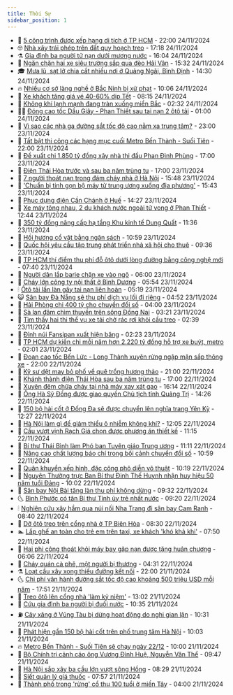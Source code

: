 ```yaml
---
title: Thời Sự
sidebar_position: 1
---
```


<!-- vnexpress-thoi-su:START -->
- 🦒 [5 công trình được xếp hạng di tích ở TP HCM](https://vnexpress.net/5-cong-trinh-duoc-xep-hang-di-tich-o-tp-hcm-4819156.html) - 22:00 24/11/2024
- 🤓 [Nhà xây trái phép trên đất quy hoạch treo](https://vnexpress.net/nha-xay-trai-phep-tren-dat-quy-hoach-treo-4819698.html) - 17:18 24/11/2024
- ⚗️ [Gia đình ba người tử nạn dưới mương nước](https://vnexpress.net/gia-dinh-ba-nguoi-tu-nan-duoi-muong-nuoc-4819856.html) - 16:04 24/11/2024
- 🌊 [Ngăn chặn hai xe siêu trường sắp qua đèo Hải Vân](https://vnexpress.net/ngan-chan-hai-xe-sieu-truong-sap-qua-deo-hai-van-4819848.html) - 15:32 24/11/2024
- 🎓 [Mưa lũ, sạt lở chia cắt nhiều nơi ở Quảng Ngãi, Bình Định](https://vnexpress.net/mua-lu-sat-lo-chia-cat-nhieu-noi-o-quang-ngai-binh-dinh-4819836.html) - 14:30 24/11/2024
- 🔥 [Nhiều cơ sở làng nghề ở Bắc Ninh bị xử phạt](https://vnexpress.net/nhieu-co-so-lang-nghe-o-bac-ninh-bi-xu-phat-4819801.html) - 10:06 24/11/2024
- 🦏 [Xe khách tăng giá vé 40-60% dịp Tết](https://vnexpress.net/xe-khach-tang-gia-ve-40-60-dip-tet-4819784.html) - 08:15 24/11/2024
- 👺 [Không khí lạnh mạnh đang tràn xuống miền Bắc](https://vnexpress.net/khong-khi-lanh-manh-dang-tran-xuong-mien-bac-4819684.html) - 02:32 24/11/2024
- 🧑‍🏫 [Đóng cao tốc Dầu Giây - Phan Thiết sau tai nạn 2 ôtô tải](https://vnexpress.net/dong-cao-toc-dau-giay-phan-thiet-sau-tai-nan-2-oto-tai-4819675.html) - 01:00 24/11/2024
- 🚦 [Vì sao các nhà ga đường sắt tốc độ cao nằm xa trung tâm?](https://vnexpress.net/vi-sao-cac-nha-ga-duong-sat-toc-do-cao-nam-xa-trung-tam-4819571.html) - 23:00 23/11/2024
- 🎉 [Tất bật thi công các hạng mục cuối Metro Bến Thành - Suối Tiên](https://vnexpress.net/tat-bat-thi-cong-cac-hang-muc-cuoi-metro-ben-thanh-suoi-tien-4819565.html) - 22:00 23/11/2024
- 🦒 [Đề xuất chi 1.850 tỷ đồng xây nhà thi đấu Phan Đình Phùng](https://vnexpress.net/de-xuat-chi-1-850-ty-dong-xay-nha-thi-dau-phan-dinh-phung-4819642.html) - 17:00 23/11/2024
- 🤗 [Điện Thái Hòa trước và sau ba năm trùng tu](https://vnexpress.net/dien-thai-hoa-truoc-va-sau-ba-nam-trung-tu-4819320.html) - 17:00 23/11/2024
- 💼 [7 người thoát nạn trong đám cháy nhà ở Hà Nội](https://vnexpress.net/7-nguoi-thoat-nan-trong-dam-chay-nha-o-ha-noi-4819609.html) - 15:48 23/11/2024
- 🤩 [&#39;Chuẩn bị tinh gọn bộ máy từ trung ương xuống địa phương&#39;](https://vnexpress.net/chuan-bi-tinh-gon-bo-may-tu-trung-uong-xuong-dia-phuong-4819627.html) - 15:43 23/11/2024
- 🤡 [Phục dựng điện Cần Chánh ở Huế](https://vnexpress.net/phuc-dung-dien-can-chanh-o-hue-4819610.html) - 14:27 23/11/2024
- 💯 [Xe máy tông nhau, 2 du khách nước ngoài tử vong ở Phan Thiết](https://vnexpress.net/xe-may-tong-nhau-2-du-khach-nuoc-ngoai-tu-vong-o-phan-thiet-4819600.html) - 12:44 23/11/2024
- 👺 [350 tỷ đồng nâng cấp hạ tầng Khu kinh tế Dung Quất](https://vnexpress.net/350-ty-dong-nang-cap-ha-tang-khu-kinh-te-dung-quat-4819593.html) - 11:36 23/11/2024
- 🌮 [Hồi hương cổ vật bằng ngân sách](https://vnexpress.net/hoi-huong-co-vat-bang-ngan-sach-4819564.html) - 10:59 23/11/2024
- 🥸 [Quốc hội yêu cầu tập trung phát triển nhà xã hội cho thuê](https://vnexpress.net/quoc-hoi-yeu-cau-tap-trung-phat-trien-nha-xa-hoi-cho-thue-4819553.html) - 09:36 23/11/2024
- 🐻 [TP HCM thí điểm thu phí đỗ ôtô dưới lòng đường bằng công nghệ mới](https://vnexpress.net/tp-hcm-thi-diem-thu-phi-do-oto-duoi-long-duong-bang-cong-nghe-moi-4819520.html) - 07:40 23/11/2024
- 👀 [Người dân lắp barie chặn xe vào ngõ](https://vnexpress.net/nguoi-dan-lap-barie-chan-xe-vao-ngo-4818179.html) - 06:00 23/11/2024
- 🤔 [Cháy lớn công ty nội thất ở Bình Dương](https://vnexpress.net/chay-lon-cong-ty-noi-that-o-binh-duong-4819513.html) - 05:54 23/11/2024
- 🕯 [Ôtô tải lấn làn gây tai nạn liên hoàn](https://vnexpress.net/oto-tai-lan-lan-gay-tai-nan-lien-hoan-4819496.html) - 05:19 23/11/2024
- 😺 [Sân bay Đà Nẵng sẽ thu phí dịch vụ lối đi riêng](https://vnexpress.net/san-bay-da-nang-se-thu-phi-dich-vu-loi-di-rieng-4819316.html) - 04:52 23/11/2024
- 🦆 [Hải Phòng chi 400 tỷ cho chuyển đổi số](https://vnexpress.net/hai-phong-chi-400-ty-cho-chuyen-doi-so-4819346.html) - 04:00 23/11/2024
- 🧰 [Sà lan đâm chìm thuyền trên sông Đồng Nai](https://vnexpress.net/sa-lan-dam-chim-thuyen-tren-song-dong-nai-4819438.html) - 03:21 23/11/2024
- 🦍 [Tìm thấy hai thi thể vụ xe tải chở rác rơi khỏi cầu treo](https://vnexpress.net/tim-thay-hai-thi-the-vu-xe-tai-cho-rac-roi-khoi-cau-treo-4819427.html) - 02:39 23/11/2024
- 🧰 [Đỉnh núi Fansipan xuất hiện băng](https://vnexpress.net/dinh-nui-fansipan-xuat-hien-bang-4819424.html) - 02:23 23/11/2024
- 💃 [TP HCM dự kiến chi mỗi năm hơn 2.220 tỷ đồng hỗ trợ xe buýt, metro](https://vnexpress.net/tp-hcm-du-kien-chi-moi-nam-hon-2-220-ty-dong-ho-tro-xe-buyt-metro-4819331.html) - 02:01 23/11/2024
- 🧰 [Đoạn cao tốc Bến Lức - Long Thành xuyên rừng ngập mặn sắp thông xe](https://vnexpress.net/doan-cao-toc-ben-luc-long-thanh-xuyen-rung-ngap-man-sap-thong-xe-4818896.html) - 22:00 22/11/2024
- 🚀 [Kỹ sư dệt may bỏ phố về quê trồng hương thảo](https://vnexpress.net/ky-su-det-may-bo-pho-ve-que-trong-huong-thao-4818733.html) - 21:00 22/11/2024
- 🎊 [Khánh thành điện Thái Hòa sau ba năm trùng tu](https://vnexpress.net/khanh-thanh-dien-thai-hoa-sau-ba-nam-trung-tu-4819337.html) - 17:00 22/11/2024
- 🤭 [Xuyên đêm chữa cháy tại nhà máy xay xát gạo](https://vnexpress.net/xuyen-dem-chua-chay-tai-nha-may-xay-xat-gao-4819360.html) - 16:14 22/11/2024
- 🤗 [Ông Hà Sỹ Đồng được giao quyền Chủ tịch tỉnh Quảng Trị](https://vnexpress.net/ong-ha-sy-dong-duoc-giao-quyen-chu-tich-tinh-quang-tri-4819342.html) - 14:26 22/11/2024
- 🌈 [150 bộ hài cốt ở Đống Đa sẽ được chuyển lên nghĩa trang Yên Kỳ](https://vnexpress.net/150-bo-hai-cot-o-dong-da-se-duoc-chuyen-len-nghia-trang-yen-ky-4819324.html) - 12:27 22/11/2024
- 🦣 [Hà Nội làm gì để giảm thiểu ô nhiễm không khí?](https://vnexpress.net/ha-noi-lam-gi-de-giam-thieu-o-nhiem-khong-khi-4818893.html) - 12:05 22/11/2024
- 🎡 [Cầu vượt vịnh Rạch Giá chọn được phương án thiết kế](https://vnexpress.net/cau-vuot-vinh-rach-gia-chon-duoc-phuong-an-thiet-ke-4819315.html) - 11:15 22/11/2024
- 🦏 [Bí thư Thái Bình làm Phó ban Tuyên giáo Trung ương](https://vnexpress.net/bi-thu-thai-binh-lam-pho-ban-tuyen-giao-trung-uong-4819313.html) - 11:11 22/11/2024
- 🎊 [Nâng cao chất lượng báo chí trong bối cảnh chuyển đổi số](https://vnexpress.net/nang-cao-chat-luong-bao-chi-trong-boi-canh-chuyen-doi-so-4819294.html) - 10:59 22/11/2024
- 🫶 [Quân khuyển xếp hình, đặc công phô diễn võ thuật](https://vnexpress.net/quan-khuyen-xep-hinh-dac-cong-pho-dien-vo-thuat-4819224.html) - 10:19 22/11/2024
- 🤔 [Nguyên Thường trực Ban Bí thư Đinh Thế Huynh nhận huy hiệu 50 năm tuổi Đảng](https://vnexpress.net/nguyen-thuong-truc-ban-bi-thu-dinh-the-huynh-nhan-huy-hieu-50-nam-tuoi-dang-4819278.html) - 10:02 22/11/2024
- 🤠 [Sân bay Nội Bài tăng làn thu phí không dừng](https://vnexpress.net/san-bay-noi-bai-tang-lan-thu-phi-khong-dung-4819257.html) - 09:32 22/11/2024
- 🌜 [Bình Phước có tân Bí thư Tỉnh ủy trẻ nhất nước](https://vnexpress.net/binh-phuoc-co-tan-bi-thu-tinh-uy-tre-nhat-nuoc-4819250.html) - 09:20 22/11/2024
- 🕯 [Nghiên cứu xây hầm qua núi nối Nha Trang đi sân bay Cam Ranh](https://vnexpress.net/nghien-cuu-xay-ham-qua-nui-noi-nha-trang-di-san-bay-cam-ranh-4819206.html) - 08:40 22/11/2024
- 🤔 [Dỡ ôtô treo trên cổng nhà ở TP Biên Hòa](https://vnexpress.net/do-oto-treo-tren-cong-nha-o-tp-bien-hoa-4819204.html) - 08:30 22/11/2024
- 🏊 [Lắp ghế an toàn cho trẻ em trên taxi, xe khách &#39;khó khả khi&#39;](https://vnexpress.net/lap-ghe-an-toan-cho-tre-em-tren-taxi-xe-khach-kho-kha-khi-4818225.html) - 07:50 22/11/2024
- 🌮 [Hai phi công thoát khỏi máy bay gặp nạn được tặng huân chương](https://vnexpress.net/hai-phi-cong-thoat-khoi-may-bay-gap-nan-duoc-tang-huan-chuong-4819157.html) - 06:06 22/11/2024
- 🫣 [Cháy quán cà phê, một người bị thương](https://vnexpress.net/chay-quan-ca-phe-mot-nguoi-bi-thuong-4819125.html) - 04:31 22/11/2024
- ⚗️ [Loạt cầu xây xong thiếu đường kết nối](https://vnexpress.net/loat-cau-xay-xong-thieu-duong-ket-noi-4818817.html) - 22:00 21/11/2024
- 🌜 [Chi phí vận hành đường sắt tốc độ cao khoảng 500 triệu USD mỗi năm](https://vnexpress.net/chi-phi-van-hanh-duong-sat-toc-do-cao-khoang-500-trieu-usd-moi-nam-4818818.html) - 17:51 21/11/2024
- 🌁 [Treo ôtô lên cổng nhà &#39;làm kỷ niệm&#39;](https://vnexpress.net/treo-oto-len-cong-nha-lam-ky-niem-4818815.html) - 13:02 21/11/2024
- 🐲 [Cứu gia đình ba người bị đuối nước](https://vnexpress.net/cuu-gia-dinh-ba-nguoi-bi-duoi-nuoc-4818873.html) - 10:35 21/11/2024
- ⛽️ [Cây xăng ở Vũng Tàu bị dừng hoạt động do nghi gian lận](https://vnexpress.net/cay-xang-so-3-le-hong-phong-tp-vung-tau-4818869.html) - 10:31 21/11/2024
- 🗽 [Phát hiện gần 150 bộ hài cốt trên phố trung tâm Hà Nội](https://vnexpress.net/phat-hien-gan-150-bo-hai-cot-tren-pho-trung-tam-ha-noi-4818872.html) - 10:03 21/11/2024
- 🔥 [Metro Bến Thành - Suối Tiên sẽ chạy ngày 22/12](https://vnexpress.net/metro-ben-thanh-suoi-tien-se-chay-ngay-22-12-4818723.html) - 10:00 21/11/2024
- 💯 [Bộ Chính trị cảnh cáo ông Vương Đình Huệ, Nguyễn Văn Thể](https://vnexpress.net/bo-chinh-tri-canh-cao-ong-vuong-dinh-hue-nguyen-van-the-4818864.html) - 09:47 21/11/2024
- 🦆 [Hà Nội sắp xây ba cầu lớn vượt sông Hồng](https://vnexpress.net/ha-noi-sap-xay-ba-cau-lon-vuot-song-hong-4818720.html) - 08:29 21/11/2024
- 🫣 [Siết quản lý giá thuốc](https://vnexpress.net/siet-quan-ly-gia-thuoc-4818639.html) - 07:57 21/11/2024
- 🤡 [Thành phố trong &#39;rừng&#39; cổ thụ 100 tuổi ở miền Tây](https://vnexpress.net/thanh-pho-trong-rung-co-thu-100-tuoi-o-mien-tay-4818381.html) - 04:00 21/11/2024<!-- vnexpress-thoi-su:END -->